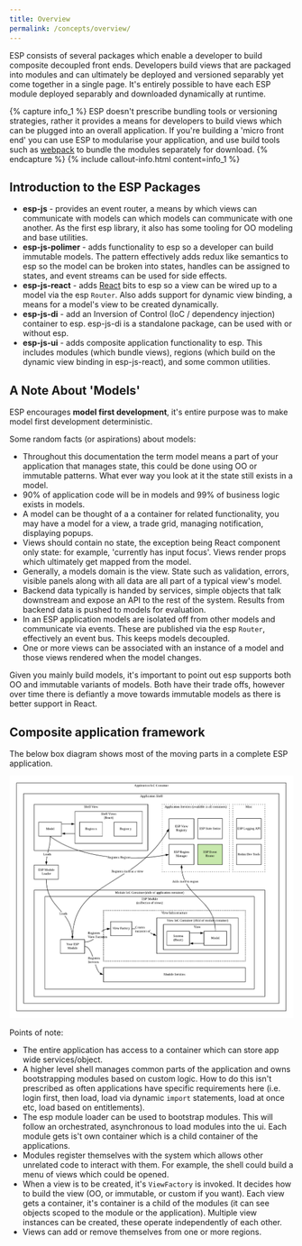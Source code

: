 ```yaml
---
title: Overview
permalink: /concepts/overview/
---
```


ESP consists of several packages which enable a developer to build composite decoupled front ends. 
Developers build views that are packaged into modules and can ultimately be deployed and versioned separably yet come together in a single page.
It's entirely possible to have each ESP module deployed separably and downloaded dynamically at runtime.

{% capture info_1 %}
ESP doesn't prescribe bundling tools or versioning strategies, rather it provides a means for developers to build views which can be plugged into an overall application. 
If you're building a 'micro front end' you can use ESP to modularise your application, and use build tools such as [webpack](https://webpack.js.org/) to bundle the modules separately for download.
{% endcapture %}
{% include callout-info.html content=info_1 %}

## Introduction to the ESP Packages

* **esp-js** - 
  provides an event router, a means by which views can communicate with models can which models can communicate with one another. 
  As the first esp library, it also has some tooling for OO modeling and base utilities. 
* **esp-js-polimer** -
  adds functionality to esp so a developer can build immutable models.
  The pattern effectively adds redux like semantics to esp so the model can be broken into states, handles can be assigned to states, and event streams can be used for side effects.
* **esp-js-react** -
  adds [React](https://reactjs.org/) bits to esp so a view can be wired up to a model via the esp `Router`.
  Also adds support for dynamic view binding, a means for a model's view to be created dynamically. 
* **esp-js-di** -
  add an Inversion of Control (IoC / dependency injection) container to esp. 
  esp-js-di is a standalone package, can be used with or without esp.
* **esp-js-ui** -
  adds composite application functionality to esp.
  This includes modules (which bundle views), regions (which build on the dynamic view binding in esp-js-react), and some common utilities.

## A Note About 'Models'

ESP encourages **model first development**, it's entire purpose was to make model first development deterministic.

Some random facts (or aspirations) about models:

* Throughout this documentation the term model means a part of your application that manages state, this could be done using OO or immutable patterns. 
  What ever way you look at it the state still exists in a model.
* 90% of application code will be in models and 99% of business logic exists in models.
* A model can be thought of a a container for related functionality, you may have a model for a view, a trade grid, managing notification, displaying popups. 
* Views should contain no state, the exception being React component only state: for example, 'currently has input focus'.
  Views render props which ultimately get mapped from the model.
* Generally, a models domain is the view.
  State such as validation, errors, visible panels along with all data are all part of a typical view's model. 
* Backend data typically is handed by services, simple objects that talk downstream and expose an API to the rest of the system.
  Results from backend data is pushed to models for evaluation. 
* In an ESP application models are isolated off from other models and communicate via events.
  These are published via the esp `Router`, effectively an event bus.
  This keeps models decoupled.
* One or more views can be associated with an instance of a model and those views rendered when the model changes.

Given you mainly build models, it's important to point out esp supports both OO and immutable variants of models.
Both have their trade offs, however over time there is defiantly a move towards immutable models as there is better support in React. 

## Composite application framework

The below box diagram shows most of the moving parts in a complete ESP application.
  
![](/images/esp-overview.png)

Points of note:

* The entire application has access to a container which can store app wide services/object.
* A higher level shell manages common parts of the application and owns bootstrapping modules based on custom logic.
  How to do this isn't prescribed as often applications have specific requirements here (i.e. login first, then load, load via dynamic `import` statements, load at once etc, load based on entitlements).
* The esp module loader can be used to bootstrap modules. 
  This will follow an orchestrated, asynchronous to load modules into the ui.
  Each module gets is't own container which is a child container of the applications.  
* Modules register themselves with the system which allows other unrelated code to interact with them. 
  For example, the shell could build a menu of views which could be opened.
* When a view is to be created, it's `ViewFactory` is invoked. 
  It decides how to build the view (OO, or immutable, or custom if you want).
  Each view gets a container, it's container is a child of the modules (it can see objects scoped to the module or the application).
  Multiple view instances can be created, these operate independently of each other. 
* Views can add or remove themselves from one or more regions. 